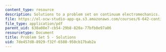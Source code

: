 ```yaml
---
content_type: resource
description: Solutions to a problem set on continuum electromechanics.
file: https://ol-ocw-studio-app-qa.s3.amazonaws.com/courses/6-642-continuum-electromechanics-fall-2008/7de457d88929f32f6580950cb17bab2a_pset5_soln.pdf
file_type: application/pdf
parent_uid: 630a08e7-cb54-29b8-820a-77bfb0e97a06
resourcetype: Document
title: Problem Set 5 - Solutions
uid: 7de457d8-8929-f32f-6580-950cb17bab2a
---
```

